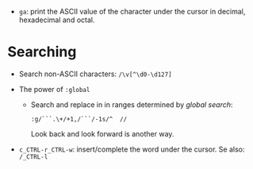 - `ga`: print the ASCII value of the character under the cursor in decimal,
  hexadecimal and octal.

# Searching

- Search non-ASCII characters: `/\v[^\d0-\d127]`

- The power of `:global`

  + Search and replace in in ranges determined by *global search*:

    ````vim
    :g/```.\+/+1,/```/-1s/^  //
    ````
    Look back and look forward is another way.

- `c_CTRL-r_CTRL-w`: insert/complete the word under the cursor. Se also:
  `/_CTRL-l`

